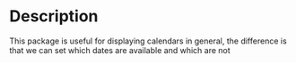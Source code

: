 # Description

This package is useful for displaying calendars in general, the difference is that we can set which dates are available and which are not